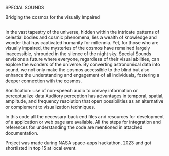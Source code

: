 SPECIAL SOUNDS

Bridging the cosmos for the visually Impaired 

##

In the vast tapestry of the universe, hidden within the intricate patterns of celestial bodies and cosmic phenomena, lies a wealth of knowledge and wonder that has captivated humanity for millennia. Yet, for those who are visually impaired, the mysteries of the cosmos have remained largely inaccessible, shrouded in the silence of the night sky. 
Special Sounds envisions a future where everyone, regardless of their visual abilities, can explore the wonders of the universe. By converting astronomical data into sound, we not only make the cosmos accessible to the blind but also enhance the understanding and engagement of all individuals, fostering a deeper connection with the cosmos.

Sonification: use of non-speech audio to convey information or perceptualize data Auditory perception has advantages in temporal, spatial, amplitude, and frequency resolution that open possibilities as an alternative or complement to visualization techniques.

In this code all the necessary back end files and resources for development of a application or web page are available.
All the steps for integration and references for understanding the code are mentioned in attached documentation. 

Project was made during NASA space-apps hackathon, 2023 and got shortlisted in top 15 at local event. 
